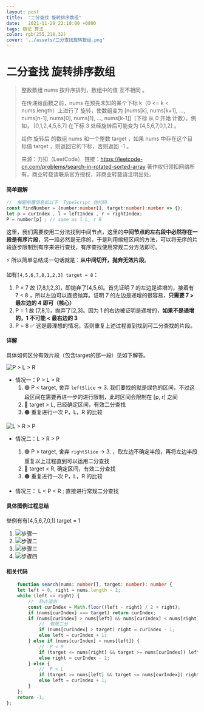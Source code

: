 ```yaml
---
layout: post
title:  "二分查找 旋转排序数组"
date:   2021-11-29 22:10:00 +0800
tags: 随记 算法
color: rgb(255,210,32)
cover: '../assets/二分查找旋转数组.png'
---
```


# 二分查找 旋转排序数组

> 整数数组 nums 按升序排列，数组中的值 互不相同 。
>
> 在传递给函数之前，nums 在预先未知的某个下标 k（0 <= k < nums.length）上进行了 旋转，使数组变为 [nums[k], nums[k+1], ..., nums[n-1], nums[0], nums[1], ..., nums[k-1]]（下标 从 0 开始 计数）。例如， [0,1,2,4,5,6,7] 在下标 3 处经旋转后可能变为 [4,5,6,7,0,1,2] 。
>
> 给你 旋转后 的数组 nums 和一个整数 target ，如果 nums 中存在这个目标值 target ，则返回它的下标，否则返回 -1 。
>
> 来源：力扣（LeetCode）
> 链接：https://leetcode-cn.com/problems/search-in-rotated-sorted-array
> 著作权归领扣网络所有。商业转载请联系官方授权，非商业转载请注明出处。

#### 简单题解

```typescript
//	解题前置信息如以下  TypeScript 伪代码
const findNumber = (number:number[], target:number):number => {};
let p = curIndex , l = leftIndex , r = rightIndex;
P = number[p] ; // same as l L, r R
```

这里，我们需要使用二分法找到中间节点，这里的**中间节点的左右段中必然存在一段是有序片段**，另一段必然是无序的，于是利用缩短区间的方法，可以将无序的片段逐步限制到有序来进行查找，有序查找使用常规二分方法即可。

⚡️ 所以简单总结成一句话就是：**从中间切开，抛弃无效片段**。

如有` [4,5,6,7,8,1,2,3] target = 8 `：

1. P = 7 故 [7,8,1,2,3]，即抛弃了[4,5,6]。首先证明 7 的左边是递增的，接着有 7 < 8 ，所以左边可以直接抛弃。证明 7 的左边是递增的很容易，**只需要 7 > 最左边的 4 即可（核心）**
2. P = 1 故 [7,8,1]，抛弃了[2,3]。因为 1 的右边被证明是递增的，**如果不是递增的，1 不可能 < 最右边的 3**
3. P = 8 ✅ 这是最理想的情况，否则重复上述过程直到找到可二分查找的片段。

#### 详解

具体如何区分有效片段（包含target的那一段）见如下解答。

![P > L > R](https://z3.ax1x.com/2021/11/29/oQDR2R.png)

* 情况一：P > L > R 
  1. 🟢 P < target, 舍弃 `leftSlice` -> 3. 我们要找的就是绿色的区间，不过这段区间在需要再进一步的进行限制，此时区间会限制在 [p, r] 之间
  2. 🔵 target > L, 已经确定区间，有效二分查找
  3. 🟤 重复进行一次 P，L，R 的比较

![L > R > P](https://z3.ax1x.com/2021/11/29/oQsgj1.png)

* 情况二：L > R > P  
  1. 🟢 P > target, 舍弃 `rightSlice` -> 3. ，取左边不确定半段，再将左边半段重复以上过程直到可以运用二分查找
  2. 🔵 target < R, 确定区间，有效二分查找
  3. 🟤 重复进行一次 P，L，R 的比较

* 情况三： L < P < R ; 直接进行常规二分查找

#### 具体图例过程总结

举例有有[4,5,6,7,0,1] target = 1

1. ![步骤一](https://z3.ax1x.com/2021/11/29/oQcJ9e.png)
2. ![步骤二](https://z3.ax1x.com/2021/11/29/oQgPvd.png)
3. ![步骤三](https://z3.ax1x.com/2021/11/29/oQgoZt.png)
4. ![步骤四](https://z3.ax1x.com/2021/11/29/oQgqJS.png)

#### 相关代码

```typescript
	function search(nums: number[], target: number): number {
    let left = 0, right = nums.length - 1;
    while (left <= right) {
        //  防止溢出
        const curIndex = Math.floor((left - right) / 2 + right);
        if (nums[curIndex] === target) return curIndex;
        if (nums[curIndex] > nums[left] && nums[curIndex] < nums[right]) {
            //  有效二分
            if (nums[curIndex] > target) right = curIndex - 1;
            else left = curIndex + 1;
        } else if (nums[curIndex] < nums[left]) {
            //  P < R
            if (target <= nums[right] && target >= nums[curIndex]) left = curIndex;
            else right = curIndex - 1;
        } else {
            //  P > L
            if (target >= nums[left] && target <= nums[curIndex]) right = curIndex;
            else left = curIndex + 1;
        }
    };
    return -1;
};
```

